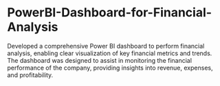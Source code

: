 # PowerBI-Dashboard-for-Financial-Analysis
Developed a comprehensive Power BI dashboard to perform financial analysis, enabling clear visualization of key financial metrics and trends. The dashboard was designed to assist in monitoring the financial performance of the company, providing insights into revenue, expenses, and profitability.
